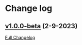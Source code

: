 # Change log

## [v1.0.0-beta](https://github.com/MeatBallGG/EssentialAC/tree/1.0.0-beta) (2-9-2023)

[Full Changelog](https://github.com/MeatBallGG/EssentialAC/tree/compare/1.0.0-beta...main)
